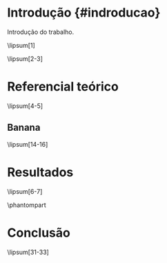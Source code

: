 # Introdução {#indroducao}

Introdução do trabalho.

\lipsum[1]

\lipsum[2-3]


# Referencial teórico

\lipsum[4-5]

## Banana

\lipsum[14-16]

# Resultados

\lipsum[6-7]


\phantompart

# Conclusão

\lipsum[31-33]


